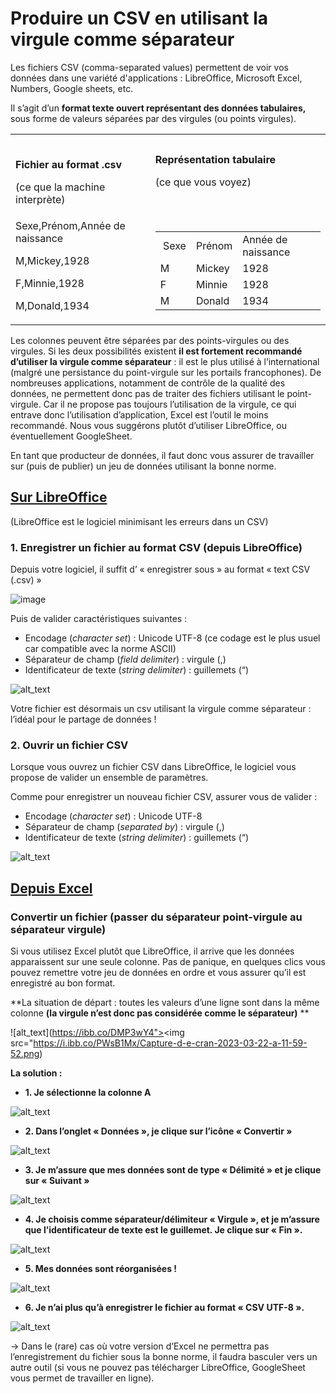 # **Produire un CSV en utilisant la virgule comme séparateur**

Les fichiers CSV (comma-separated values) permettent de voir vos données dans une variété d'applications : LibreOffice, Microsoft Excel, Numbers, Google sheets, etc.

Il s’agit d’un **format texte ouvert représentant des données tabulaires,** sous forme de valeurs séparées par des virgules (ou points virgules). 

<table>
  <tr>
   <td> 
<p>
<strong>Fichier au format .csv </strong>
<p>
(ce que la machine interprète) 
   </td>
   <td><strong>Représentation tabulaire </strong>
<p>
(ce que vous voyez) 
   </td>
  </tr>
  <tr>
   <td>Sexe,Prénom,Année de naissance
<p>
M,Mickey,1928
<p>
F,Minnie,1928
<p>
M,Donald,1934
   </td>
   <td>

<table>
  <tr>
   <td> Sexe
   </td>
   <td>Prénom
   </td>
   <td>Année de naissance
   </td>
  </tr>
  <tr>
   <td>M
   </td>
   <td>Mickey
   </td>
   <td>1928
   </td>
  </tr>
  <tr>
   <td>F
   </td>
   <td>Minnie
   </td>
   <td>1928
   </td>
  </tr>
  <tr>
   <td>M
   </td>
   <td>Donald
   </td>
   <td>1934
   </td>
  </tr>
</table>

   </td>
  </tr>
</table>


Les colonnes peuvent être séparées par des points-virgules ou des virgules. Si les deux possibilités existent **il est fortement recommandé d’utiliser la virgule comme séparateur** : il est le plus utilisé à l’international (malgré une persistance du point-virgule sur les portails francophones). De nombreuses applications, notamment de contrôle de la qualité des données, ne permettent donc pas de traiter des fichiers utilisant le point-virgule. Car il ne propose pas toujours l’utilisation de la virgule, ce qui entrave donc l’utilisation d’application, Excel est l’outil le moins recommandé. Nous vous suggérons plutôt d’utiliser LibreOffice, ou éventuellement GoogleSheet.

En tant que producteur de données, il faut donc vous assurer de travailler sur (puis de publier) un jeu de données utilisant la bonne norme. 

## **<span style="text-decoration:underline;">Sur LibreOffice</span>**

(LibreOffice est le logiciel minimisant les erreurs dans un CSV) 

### **1. Enregistrer un fichier au format CSV  (depuis LibreOffice)**

Depuis votre logiciel, il suffit d’ « enregistrer sous » au format « text CSV (.csv) » 

![image](https://i.ibb.co/JdrjgkR/Capture-d-e-cran-2023-03-22-a-11-51-00.png)

Puis de valider caractéristiques suivantes : 

* Encodage (_character set_) : Unicode UTF-8 (ce codage est le plus usuel car compatible avec la norme ASCII) 
* Séparateur de champ (_field delimiter_) : virgule (,)
* Identificateur de texte (_string delimiter_) : guillemets (“)

![alt_text](https://i.ibb.co/JdrjgkR/Capture-d-e-cran-2023-03-22-a-11-51-00.png)

Votre fichier est désormais un csv utilisant la virgule comme séparateur : l’idéal pour le partage de données ! 

### **2. Ouvrir un fichier CSV**

Lorsque vous ouvrez un fichier CSV dans LibreOffice, le logiciel vous propose de valider un ensemble de paramètres. 

Comme pour enregistrer un nouveau fichier CSV, assurer vous de valider : 

* Encodage (_character set_) : Unicode UTF-8
* Séparateur de champ (_separated by_) : virgule (,)
* Identificateur de texte (_string delimiter_) : guillemets (“)

![alt_text](https://i.ibb.co/zZyGL7K/Capture-d-e-cran-2023-03-22-a-11-59-02.png)


## **<span style="text-decoration:underline;">Depuis Excel</span>**

### **Convertir un fichier (passer du séparateur point-virgule au séparateur virgule)**

Si vous utilisez Excel plutôt que LibreOffice, il arrive que les données apparaissent sur une seule colonne. Pas de panique, en quelques clics vous pouvez remettre votre jeu de données en ordre et vous assurer qu’il est enregistré au bon format.   

**La situation de départ : toutes les valeurs d’une ligne sont dans la même colonne **(la virgule n’est donc pas considérée comme le séparateur)**     **

![alt_text](https://ibb.co/DMP3wY4"><img src="https://i.ibb.co/PWsB1Mx/Capture-d-e-cran-2023-03-22-a-11-59-52.png)

**La solution :**

* **1. Je sélectionne la colonne A**

![alt_text](https://i.ibb.co/Qn88YLB/Capture-d-e-cran-2023-03-22-a-12-00-32.png)

* **2. Dans l’onglet « Données », je clique sur l’icône « Convertir »** 

![alt_text](https://i.ibb.co/6wtt8Ym/Capture-d-e-cran-2023-03-22-a-12-01-20.png)

* **3. Je m’assure que mes données sont de type « Délimité » et je clique sur « Suivant »**

![alt_text](https://i.ibb.co/gWYp37L/Capture-d-e-cran-2023-03-22-a-12-01-58.png)

* **4. Je choisis comme séparateur/délimiteur « Virgule », et je m’assure que l’identificateur de texte est le guillemet. Je clique sur « Fin ».**

![alt_text](https://i.ibb.co/B2WRn83/Capture-d-e-cran-2023-03-22-a-12-02-39.png)

* **5. Mes données sont réorganisées !**

![alt_text](https://i.ibb.co/1nb4kB9/Capture-d-e-cran-2023-03-22-a-12-03-18.png)

* **6. Je n’ai plus qu’à enregistrer le fichier au format « CSV UTF-8 ».** 

![alt_text](https://i.ibb.co/vPPjZnN/Capture-d-e-cran-2023-03-22-a-12-04-09.png)

→ Dans le (rare) cas où votre version d’Excel ne permettra pas l’enregistrement du fichier sous la bonne norme, il faudra basculer vers un autre outil (si vous ne pouvez pas télécharger LibreOffice, GoogleSheet vous permet de travailler en ligne). 
